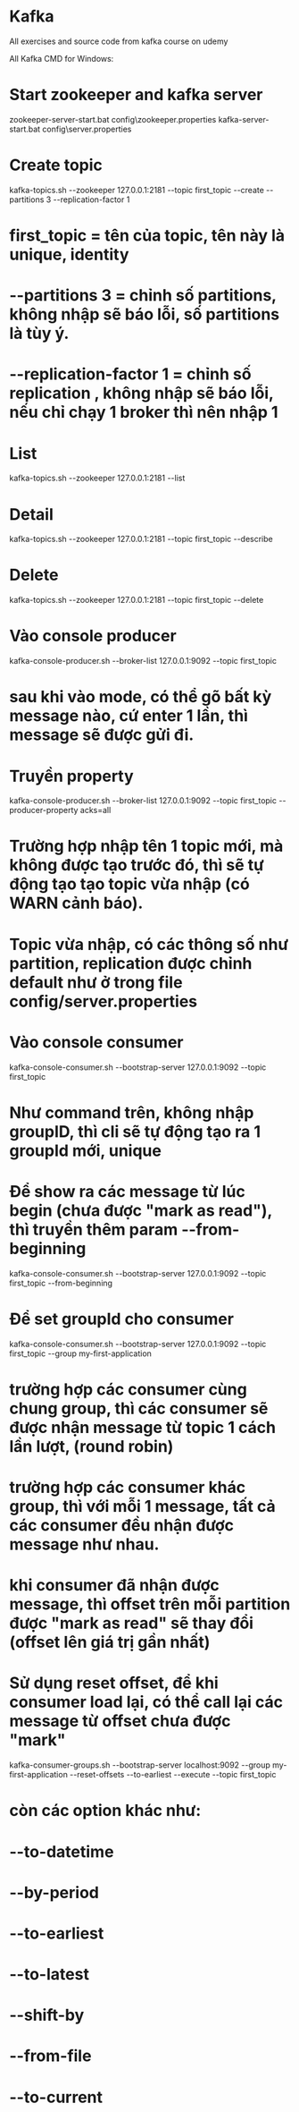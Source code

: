 # Kafka
All exercises and source code from kafka course on udemy

All Kafka CMD for Windows:

# Start zookeeper and kafka server
zookeeper-server-start.bat config\zookeeper.properties
kafka-server-start.bat config\server.properties

# Create topic
kafka-topics.sh --zookeeper 127.0.0.1:2181 --topic first_topic --create --partitions 3 --replication-factor 1
# first_topic = tên của topic, tên này là unique, identity
# --partitions 3  = chỉnh số partitions, không nhập sẽ báo lỗi, số partitions là tùy ý. 
# --replication-factor 1 = chỉnh số replication , không nhập sẽ báo lỗi, nếu chỉ chạy 1 broker thì nên nhập 1
# List
kafka-topics.sh --zookeeper 127.0.0.1:2181 --list
# Detail
kafka-topics.sh --zookeeper 127.0.0.1:2181 --topic first_topic --describe
# Delete
kafka-topics.sh --zookeeper 127.0.0.1:2181 --topic first_topic --delete

# Vào console producer
kafka-console-producer.sh --broker-list 127.0.0.1:9092 --topic first_topic
# sau khi vào mode, có thể gõ bất kỳ message nào, cứ enter 1 lần, thì message sẽ được gửi đi. 
# Truyền property
kafka-console-producer.sh --broker-list 127.0.0.1:9092 --topic first_topic --producer-property acks=all
# Trường hợp nhập tên 1 topic mới, mà không được tạo trước đó, thì sẽ tự động tạo tạo topic vừa nhập (có WARN cảnh báo). 
# Topic vừa nhập, có các thông số như partition, replication được chỉnh default như ở trong file config/server.properties

# Vào console consumer
kafka-console-consumer.sh --bootstrap-server 127.0.0.1:9092 --topic first_topic
# Như command trên, không nhập groupID, thì cli sẽ tự động tạo ra 1 groupId mới, unique
# Để show ra các message từ lúc begin (chưa được "mark as read"), thì truyền thêm param --from-beginning
kafka-console-consumer.sh --bootstrap-server 127.0.0.1:9092 --topic first_topic --from-beginning

# Để set groupId cho consumer 
kafka-console-consumer.sh --bootstrap-server 127.0.0.1:9092 --topic first_topic --group my-first-application
# trường hợp các consumer cùng chung group, thì các consumer sẽ được nhận message từ topic 1 cách lần lượt, (round robin)
# trường hợp các consumer khác group, thì với mỗi 1 message, tất cả các consumer đều nhận được message như nhau.

# khi consumer đã nhận được message, thì offset trên mỗi partition được "mark as read" sẽ thay đổi (offset lên giá trị gần nhất)
# Sử dụng reset offset, để khi consumer load lại, có thể call lại các message từ offset chưa được "mark"
kafka-consumer-groups.sh --bootstrap-server localhost:9092 --group my-first-application --reset-offsets --to-earliest --execute --topic first_topic
# còn các option khác như:
# --to-datetime
# --by-period
# --to-earliest
# --to-latest
# --shift-by
# --from-file
# --to-current
